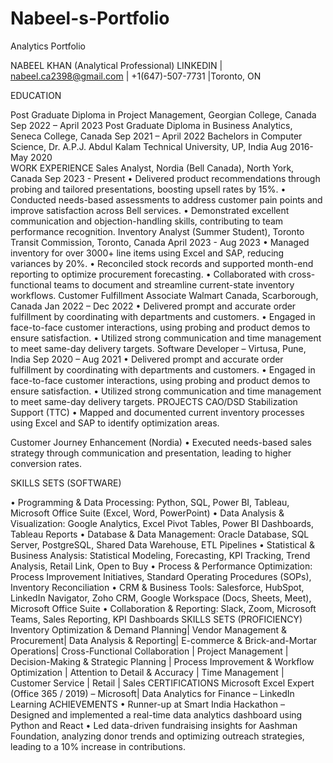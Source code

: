 # Nabeel-s-Portfolio
Analytics Portfolio

NABEEL KHAN (Analytical Professional)
LINKEDIN | nabeel.ca2398@gmail.com | +1(647)-507-7731 |Toronto, ON

EDUCATION

Post Graduate Diploma in Project Management, Georgian College, Canada	Sep 2022 – April 2023
Post Graduate Diploma in Business Analytics, Seneca College, Canada	Sep 2021 – April 2022
Bachelors in Computer Science, Dr. A.P.J. Abdul Kalam Technical University, UP, India	Aug 2016- May 2020	
WORK EXPERIENCE
Sales Analyst, Nordia (Bell Canada), North York, Canada	Sep 2023 - Present
•	Delivered product recommendations through probing and tailored presentations, boosting upsell rates by 15%.
•	Conducted needs-based assessments to address customer pain points and improve satisfaction across Bell services.
•	Demonstrated excellent communication and objection-handling skills, contributing to team performance recognition.
Inventory Analyst (Summer Student), Toronto Transit Commission, Toronto, Canada	April 2023 - Aug 2023
•	Managed inventory for over 3000+ line items using Excel and SAP, reducing variances by 20%.
•	Reconciled stock records and supported month-end reporting to optimize procurement forecasting.
•	Collaborated with cross-functional teams to document and streamline current-state inventory workflows.
Customer Fulfillment Associate Walmart Canada, Scarborough, Canada	Jan 2022 – Dec 2022
•	Delivered prompt and accurate order fulfillment by coordinating with departments and customers.
•	Engaged in face-to-face customer interactions, using probing and product demos to ensure satisfaction.
•	Utilized strong communication and time management to meet same-day delivery targets.
Software Developer – Virtusa, Pune, India	Sep 2020 – Aug 2021
•	Delivered prompt and accurate order fulfillment by coordinating with departments and customers.
•	Engaged in face-to-face customer interactions, using probing and product demos to ensure satisfaction.
•	Utilized strong communication and time management to meet same-day delivery targets.
PROJECTS
CAO/DSD Stabilization Support (TTC)
•	Mapped and documented current inventory processes using Excel and SAP to identify optimization areas.

Customer Journey Enhancement (Nordia)
•	Executed needs-based sales strategy through communication and presentation, leading to higher conversion rates.

SKILLS SETS (SOFTWARE)
 
• Programming & Data Processing: Python, SQL, Power BI, Tableau, Microsoft Office Suite (Excel, Word, PowerPoint)
• Data Analysis & Visualization: Google Analytics, Excel Pivot Tables, Power BI Dashboards, Tableau Reports
• Database & Data Management: Oracle Database, SQL Server, PostgreSQL, Shared Data Warehouse, ETL Pipelines
• Statistical & Business Analysis: Statistical Modeling, Forecasting, KPI Tracking, Trend Analysis, Retail Link, Open to Buy
• Process & Performance Optimization: Process Improvement Initiatives, Standard Operating Procedures (SOPs), Inventory Reconciliation
• CRM & Business Tools: Salesforce, HubSpot, LinkedIn Navigator, Zoho CRM, Google Workspace (Docs, Sheets, Meet), Microsoft Office Suite
• Collaboration & Reporting: Slack, Zoom, Microsoft Teams, Sales Reporting, KPI Dashboards 
SKILLS SETS (PROFICIENCY)
Inventory Optimization & Demand Planning| Vendor Management & Procurement| Data Analysis & Reporting| E-commerce & Brick-and-Mortar Operations| Cross-Functional Collaboration | Project Management | Decision-Making & Strategic Planning | Process Improvement & Workflow Optimization | Attention to Detail & Accuracy | Time Management | Customer Service | Retail | Sales
CERTIFICATIONS
Microsoft Excel Expert (Office 365 / 2019) – Microsoft|  Data Analytics for Finance – LinkedIn Learning
ACHIEVEMENTS
•	Runner-up at Smart India Hackathon – Designed and implemented a real-time data analytics dashboard using Python and React
•	Led data-driven fundraising insights for Aashman Foundation, analyzing donor trends and optimizing outreach strategies, leading to a 10% increase in contributions.





